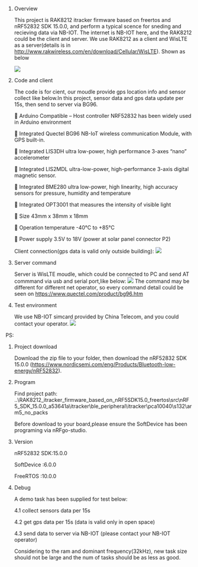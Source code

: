 1. Overview

   This project is RAK8212 itracker firmware based on freertos and nRF52832 SDK 15.0.0, and perform a typical scence for sneding and recieving data via NB-IOT. The internet is NB-IOT here, and the RAK8212 could be the client and server. We use RAK8212 as a client and WisLTE as a server(details is in http://www.rakwireless.com/en/download/Cellular/WisLTE). Shown as below 
   
   
   ![](https://github.com/RAKWireless/RAK8212_itracker_firmware_based_on_nRF5SDK15.0_freertos/blob/master/%E5%BE%AE%E4%BF%A1%E6%88%AA%E5%9B%BE_20180827115712.png)
    

    
2. Code and client

    The code is for cient, our moudle provide gps location info and sensor collect like below.In this project, sensor data and gps data update per 15s, then send to server via BG96.
    
    Arduino Compatible – Host controller NRF52832 has been widely used in Arduino environment

    Integrated Quectel BG96 NB-IoT wireless communication Module, with GPS built-in.

    Integrated LIS3DH ultra low-power, high performance 3-axes “nano” accelerometer

    Integrated LIS2MDL ultra-low-power, high-performance 3-axis digital magnetic sensor.

    Integrated BME280 ultra low-power, high linearity, high accuracy sensors for pressure, humidity and temperature

    Integrated OPT3001 that measures the intensity of visible light
   
    Size 43mm x 38mm x 18mm

    Operation temperature -40°C to +85°C

    Power supply 3.5V to 18V (power at solar panel connector P2)

    
   Client connection(gps data is valid only outside building): 
    ![](https://github.com/RAKWireless/RAK8212_itracker_firmware_based_on_nRF5SDK15.0_freertos/blob/master/%E5%BE%AE%E4%BF%A1%E5%9B%BE%E7%89%87_20180827102432.jpg)

3. Server command 

    Server is WisLTE moudle, which could be connected to PC and send AT commmand via usb and  serial port,like below:
    ![](https://github.com/RAKWireless/RAK8212_itracker_firmware_based_on_nRF5SDK15.0_freertos/blob/master/%E5%BE%AE%E4%BF%A1%E5%9B%BE%E7%89%87_20180827102445.jpg)
    The command may be different for different net operator, so every command detail could be seen on https://www.quectel.com/product/bg96.htm 
    
4. Test environment 

    We use NB-IOT simcard provided by China Telecom, and you could contact your operator.
    ![](https://github.com/RAKWireless/RAK8212_itracker_firmware_based_on_nRF5SDK15.0_freertos/blob/master/%E5%BE%AE%E4%BF%A1%E5%9B%BE%E7%89%87_20180827102455.jpg)


PS:

1. Project download

   Download the zip file to your folder, then download the nRF52832 SDK 15.0.0 (https://www.nordicsemi.com/eng/Products/Bluetooth-low-energy/nRF52832).
   
2. Program

   Find project path:
   ..\RAK8212_itracker_firmware_based_on_nRF5SDK15.0_freertos\src\nRF5_SDK_15.0.0_a53641a\itracker\ble_peripheral\itracker\pca10040\s132\arm5_no_packs
   
   
   Before download to your board,please ensure the SoftDevice has been programing via nRFgo-studio.
   
3. Version

   nRF52832 SDK:15.0.0
   
   SoftDevice  :6.0.0
   
   FreeRTOS    :10.0.0
   
4. Debug

   A demo task has been supplied for test below:
   
   4.1 collect sensors data per 15s    
   
   4.2 get gps data per 15s (data is valid only in open space)
   
   4.3 send data to server via NB-IOT (please contact your NB-IOT operator)
   
   Considering to the ram and dominant frequency(32kHz), new task size should not be large and the num of tasks should be as less as good.



